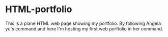 # HTML-portfolio
This is a plane HTML web page showing my portfolio.  By following Angela yu's command and here I'm hosting my first web porftolio in her command.
